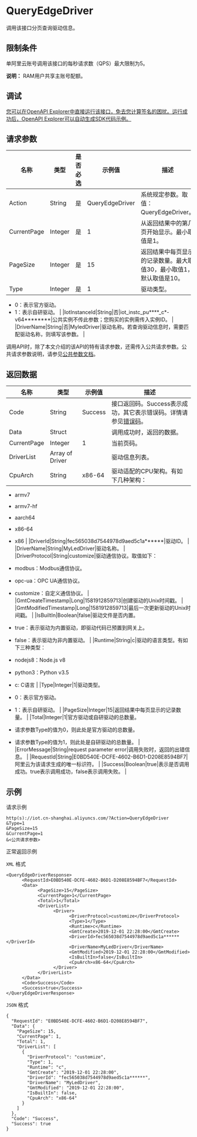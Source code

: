 # QueryEdgeDriver

调用该接口分页查询驱动信息。

## 限制条件

单阿里云账号调用该接口的每秒请求数（QPS）最大限制为5。

**说明：** RAM用户共享主账号配额。

## 调试

[您可以在OpenAPI Explorer中直接运行该接口，免去您计算签名的困扰。运行成功后，OpenAPI Explorer可以自动生成SDK代码示例。](https://api.aliyun.com/#product=Iot&api=QueryEdgeDriver&type=RPC&version=2018-01-20)

## 请求参数

|名称|类型|是否必选|示例值|描述|
|--|--|----|---|--|
|Action|String|是|QueryEdgeDriver|系统规定参数。取值：QueryEdgeDriver。 |
|CurrentPage|Integer|是|1|从返回结果中的第几页开始显示。最小取值是1。 |
|PageSize|Integer|是|15|返回结果中每页显示的记录数量。最大取值30，最小取值1，默认取值是10。 |
|Type|Integer|是|1|驱动类型。

 -   0：表示官方驱动。
-   1：表示自研驱动。 |
|IotInstanceId|String|否|iot\_instc\_pu\*\*\*\*\_c\*-v64\*\*\*\*\*\*\*\*|公共实例不传此参数；您购买的实例需传入实例ID。 |
|DriverName|String|否|MyledDriver|驱动名称。若查询驱动信息时，需要匹配驱动名称，则填写该参数。 |

调用API时，除了本文介绍的该API的特有请求参数，还需传入公共请求参数。公共请求参数说明，请参见[公共参数文档](~~135196~~)。

## 返回数据

|名称|类型|示例值|描述|
|--|--|---|--|
|Code|String|Success|接口返回码。Success表示成功，其它表示错误码。详情请参见[错误码](~~135200~~)。 |
|Data|Struct| |调用成功时，返回的数据。 |
|CurrentPage|Integer|1|当前页码。 |
|DriverList|Array of Driver| |驱动信息列表。 |
|CpuArch|String|x86-64|驱动适配的CPU架构。有如下几种架构：

 -   armv7
-   armv7-hf
-   aarch64
-   x86-64
-   x86 |
|DriverId|String|fec565038d7544978d9aed5c1a\*\*\*\*\*\*|驱动ID。 |
|DriverName|String|MyLedDriver|驱动名称。 |
|DriverProtocol|String|customize|驱动通信协议。取值如下：

 -   modbus：Modbus通信协议。
-   opc-ua：OPC UA通信协议。
-   customize：自定义通信协议。 |
|GmtCreateTimestamp|Long|1581912859713|创建驱动的Unix时间戳。 |
|GmtModifiedTimestamp|Long|1581912859713|最后一次更新驱动的Unix时间戳。 |
|IsBuiltIn|Boolean|false|驱动文件是否内置。

 -   true：表示驱动为内置驱动，即驱动代码已预置到网关上。
-   false：表示驱动为非内置驱动。 |
|Runtime|String|c|驱动的语言类型。有如下三种类型：

 -   nodejs8：Node.js v8
-   python3：Python v3.5
-   c: C语言 |
|Type|Integer|1|驱动类型。

 -   0：表示官方驱动。
-   1：表示自研驱动。 |
|PageSize|Integer|15|返回结果中每页显示的记录数量。 |
|Total|Integer|1|官方驱动或自研驱动的总数量。

 -   请求参数Type的值为0，则此处是官方驱动的总数量。
-   请求参数Type的值为1，则此处是自研驱动的总数量。 |
|ErrorMessage|String|request parameter error|调用失败时，返回的出错信息。 |
|RequestId|String|E0BD540E-DCFE-4602-B6D1-D208E8594BF7|阿里云为该请求生成的唯一标识符。 |
|Success|Boolean|true|表示是否调用成功。true表示调用成功，false表示调用失败。 |

## 示例

请求示例

```
http(s)://iot.cn-shanghai.aliyuncs.com/?Action=QueryEdgeDriver
&Type=1
&PageSize=15
&CurrentPage=1
&<公共请求参数>
```

正常返回示例

`XML` 格式

```
<QueryEdgeDriverResponse>
      <RequestId>E0BD540E-DCFE-4602-B6D1-D208E8594BF7</RequestId>
      <Data>
            <PageSize>15</PageSize>
            <CurrentPage>1</CurrentPage>
            <Total>1</Total>
            <DriverList>
                  <Driver>
                        <DriverProtocol>customize</DriverProtocol>
                        <Type>1</Type>
                        <Runtime>c</Runtime>
                        <GmtCreate>2019-12-01 22:28:00</GmtCreate>
                        <DriverId>fec565038d7544978d9aed5c1a******</DriverId>
                        <DriverName>MyLedDriver</DriverName>
                        <GmtModified>2019-12-01 22:28:00</GmtModified>
                        <IsBuiltIn>false</IsBuiltIn>
                        <CpuArch>x86-64</CpuArch>
                  </Driver>
            </DriverList>
      </Data>
      <Code>Success</Code>
      <Success>true</Success>
</QueryEdgeDriverResponse>
```

`JSON` 格式

```
{
  "RequestId": "E0BD540E-DCFE-4602-B6D1-D208E8594BF7",
  "Data": {
    "PageSize": 15,
    "CurrentPage": 1,
    "Total": 1,
    "DriverList": [
      {
        "DriverProtocol": "customize",
        "Type": 1,
        "Runtime": "c",
        "GmtCreate": "2019-12-01 22:28:00",
        "DriverId": "fec565038d7544978d9aed5c1a******",
        "DriverName": "MyLedDriver",
        "GmtModified": "2019-12-01 22:28:00",
        "IsBuiltIn": false,
        "CpuArch": "x86-64"
      }
    ]
  },
  "Code": "Success",
  "Success": true
}
```


